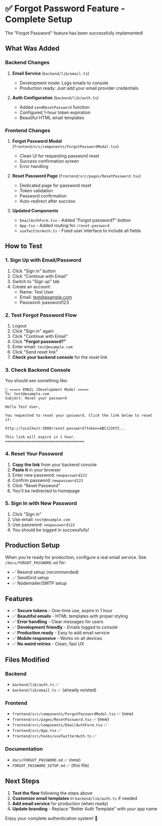 # ✅ Forgot Password Feature - Complete Setup

The "Forgot Password" feature has been successfully implemented!

## What Was Added

### Backend Changes

1. **Email Service** (`backend/lib/email.ts`)
   - Development mode: Logs emails to console
   - Production ready: Just add your email provider credentials

2. **Auth Configuration** (`backend/lib/auth.ts`)
   - Added `sendResetPassword` function
   - Configured 1-hour token expiration
   - Beautiful HTML email templates

### Frontend Changes

1. **Forgot Password Modal** (`frontend/src/components/ForgotPasswordModal.tsx`)
   - Clean UI for requesting password reset
   - Success confirmation screen
   - Error handling

2. **Reset Password Page** (`frontend/src/pages/ResetPassword.tsx`)
   - Dedicated page for password reset
   - Token validation
   - Password confirmation
   - Auto-redirect after success

3. **Updated Components**
   - `EmailAuthForm.tsx` - Added "Forgot password?" button
   - `App.tsx` - Added routing for `/reset-password`
   - `useTwitterAuth.ts` - Fixed user interface to include all fields

## How to Test

### 1. Sign Up with Email/Password

1. Click "Sign in" button
2. Click "Continue with Email"
3. Switch to "Sign up" tab
4. Create an account:
   - Name: Test User
   - Email: test@example.com
   - Password: password123

### 2. Test Forgot Password Flow

1. Logout
2. Click "Sign in" again
3. Click "Continue with Email"
4. Click **"Forgot password?"**
5. Enter email: `test@example.com`
6. Click "Send reset link"
7. **Check your backend console** for the reset link

### 3. Check Backend Console

You should see something like:

```
📧 ===== EMAIL (Development Mode) =====
To: test@example.com
Subject: Reset your password

Hello Test User,

You requested to reset your password. Click the link below to reset it:

http://localhost:3000/reset-password?token=ABC123XYZ...

This link will expire in 1 hour.
====================================
```

### 4. Reset Your Password

1. **Copy the link** from your backend console
2. **Paste it** in your browser
3. Enter new password: `newpassword123`
4. Confirm password: `newpassword123`
5. Click "Reset Password"
6. You'll be redirected to homepage

### 5. Sign In with New Password

1. Click "Sign in"
2. Use email: `test@example.com`
3. Use password: `newpassword123`
4. You should be logged in successfully!

## Production Setup

When you're ready for production, configure a real email service. See `/docs/FORGOT_PASSWORD.md` for:

- ✅ Resend setup (recommended)
- ✅ SendGrid setup
- ✅ Nodemailer/SMTP setup

## Features

- ✅ **Secure tokens** - One-time use, expire in 1 hour
- ✅ **Beautiful emails** - HTML templates with proper styling
- ✅ **Error handling** - Clear messages for users
- ✅ **Development friendly** - Emails logged to console
- ✅ **Production ready** - Easy to add email service
- ✅ **Mobile responsive** - Works on all devices
- ✅ **No weird retries** - Clean, fast UX

## Files Modified

### Backend
- `backend/lib/auth.ts` ✅
- `backend/lib/email.ts` ✅ (already existed)

### Frontend
- `frontend/src/components/ForgotPasswordModal.tsx` ✅ (new)
- `frontend/src/pages/ResetPassword.tsx` ✅ (new)
- `frontend/src/components/EmailAuthForm.tsx` ✅
- `frontend/src/App.tsx` ✅
- `frontend/src/hooks/useTwitterAuth.ts` ✅

### Documentation
- `docs/FORGOT_PASSWORD.md` ✅ (new)
- `FORGOT_PASSWORD_SETUP.md` ✅ (this file)

## Next Steps

1. **Test the flow** following the steps above
2. **Customize email templates** in `backend/lib/auth.ts` if needed
3. **Add email service** for production (when ready)
4. **Update branding** - Replace "Better Auth Template" with your app name

Enjoy your complete authentication system! 🎉
